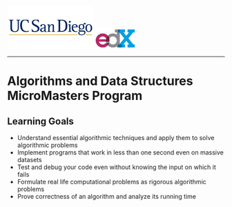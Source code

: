 ![](art/ucsdx-logo12012015-200x101.png?raw=true)
![](art/edX_logo.png?raw=true)

----

# Algorithms and Data Structures MicroMasters Program

## Learning Goals

* Understand essential algorithmic techniques and apply them to solve algorithmic problems
* Implement programs that work in less than one second even on massive datasets
* Test and debug your code even without knowing the input on which it fails
* Formulate real life computational problems as rigorous algorithmic problems
* Prove correctness of an algorithm and analyze its running time
